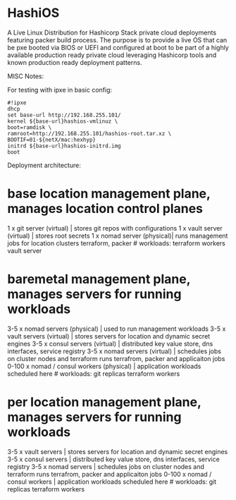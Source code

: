 # HashiOS
A Live Linux Distribution for Hashicorp Stack private cloud deployments featuring packer build process. The purpose is to provide a live OS that can be pxe booted via BIOS or UEFI and configured at boot to be part of a highly available production ready private cloud leveraging Hashicorp tools and known production ready deployment patterns.


MISC Notes:

For testing with ipxe in basic config:

```
#!ipxe
dhcp
set base-url http://192.168.255.101/
kernel ${base-url}hashios-vmlinuz \
boot=ramdisk \
ramroot=http://192.168.255.101/hashios-root.tar.xz \
BOOTIF=01-${netX/mac:hexhyp}
initrd ${base-url}hashios-initrd.img
boot
```

Deployment architecture:
# base location management plane, manages location control planes
1 x git server (virtual) | stores git repos with configurations
1 x vault server (virtual) | stores root secrets
1 x nomad server (physical)| runs management jobs for location clusters terraform, packer
    # workloads:
    terraform workers
    vault server
# baremetal management plane, manages servers for running workloads
3-5 x nomad servers (physical) | used to run management workloads
3-5 x vault servers (virtual) | stores servers for location and dynamic secret engines
3-5 x consul servers (virtual) | distributed key value store, dns interfaces, service registry
3-5 x nomad servers (virtual) | schedules jobs on cluster nodes and terraform runs terrafrom, packer and applicaiton jobs
0-100 x nomad / consul workers (physical) | application workloads scheduled here
    # workloads:
    git replicas
    terraform workers
# per location management plane, manages servers for running workloads
3-5 x vault servers | stores servers for location and dynamic secret engines
3-5 x consul servers | distributed key value store, dns interfaces, service registry
3-5 x nomad servers | schedules jobs on cluster nodes and terraform runs terrafrom, packer and applicaiton jobs
0-100 x nomad / consul workers | application workloads scheduled here
    # workloads:
    git replicas
    terraform workers
